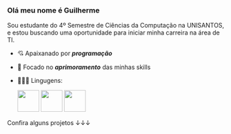 ### Olá meu nome é Guilherme
Sou estudante do 4º Semestre de Ciências da Computação na UNISANTOS, e estou buscando uma oportunidade para iniciar minha carreira na área de TI.
- 💘 Apaixanado por ***programação***
- 🎯 Focado no ***aprimoramento*** das minhas skills
- 👨🏻‍💻 Lingugens:
  
  <div style="display: inline">
    <img width='50' height='50' src="https://cdn.jsdelivr.net/gh/devicons/devicon@latest/icons/python/python-original-wordmark.svg" />
    <img width='50' height='50' src="https://cdn.jsdelivr.net/gh/devicons/devicon@latest/icons/c/c-original.svg" />
    <img width='50' height='50' src="https://icons8.com.br/icon/20909/html-5"/>
  </div>



Confira alguns projetos ↓↓↓

          
